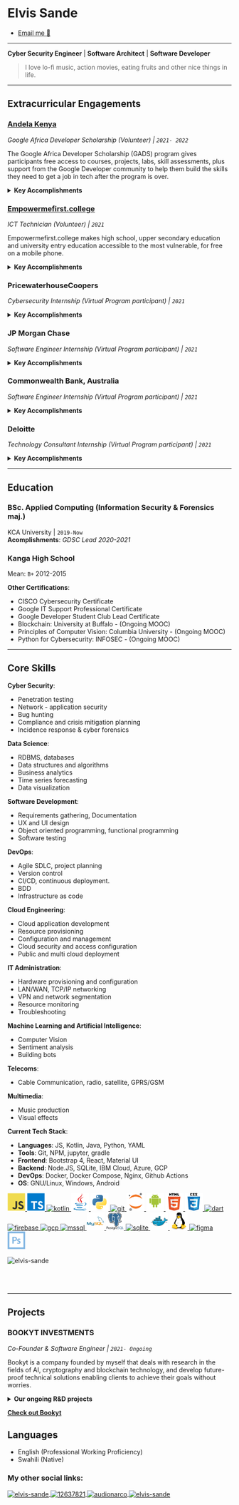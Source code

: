 <!-- RESUME in Markdown -->

# Elvis Sande

* [Email me 📩](mailto:elvischris00@hotmail.com)

---
**Cyber Security Engineer** | **Software Architect** | **Software Developer**
> I love lo-fi music, action movies, eating fruits and other nice things in life.
---

## Extracurricular Engagements

### [Andela Kenya](https://www.pluralsight.com/partners/google/africa/gads-2021)

*Google Africa Developer Scholarship (Volunteer) | `2021- 2022`*

The Google Africa Developer Scholarship (GADS) program gives participants free access to courses, projects, labs, skill assessments, plus support from the Google Developer community to help them build the skills they need to get a job in tech after the program is over.

<details>
<summary><b>Key Accomplishments</b></summary>

* I clarified programming concepts mentees did not fully understand when learning android development and
enabled them achieve their learning targets and get scholarships for Android developer certification
* I identified learning areas of improvement and gave feedback to the learning community, and shared additional
learning resources to learners

</details>

### [Empowermefirst.college](https://empowermefirst.college/)

*ICT Technician (Volunteer) | `2021`*

Empowermefirst.college makes high school, upper secondary education and university entry education accessible to the most vulnerable, for free on a mobile phone.

<details>
  <summary><b>Key Accomplishments</b></summary>

* I secured internal communication channels from attack by scammers and hackers
* I assisted in developing a training guide for non-ICT volunteers and staff on basic cyber security best practices
* I assisted in migrating the previous Learning Management System from a demo LMS to Moodle to ease the task of coursework creation and assignment grading for tutors
* I created a user manual for the new LMS

</details>

### PricewaterhouseCoopers

*Cybersecurity Internship (Virtual Program participant) | `2021`*

<details>
  <summary><b>Key Accomplishments</b></summary>

* I performed information risk impact assessment and information risk management analysis for a client’s
business and proposed cyber security solutions the client had not implemented that would make their network more resilient, and slow down/stop a cyberattack targeting their IOT devices

</details>

### JP Morgan Chase

*Software Engineer Internship (Virtual Program participant) | `2021`*

<details>
  <summary><b>Key Accomplishments</b></summary>

* I fixed a broken data-feed script and designed a web application that displayed data from the server application as a live graph
* I added a live chart to a trader’s dashboard which displayed data in a clear and visually appealing way
allowing traders to better identify under and overvalued stocks
* I learned how to create software patch files

</details>

### Commonwealth Bank, Australia

*Software Engineer Internship (Virtual Program participant) | `2021`*

<details>
  <summary><b>Key Accomplishments</b></summary>

* I used UX design principles to identify poor UX in a client’s e-commerce website and an internal app,
designed wireframes and implemented the solution, improving user experience for the software clients
* I used simple data analytics techniques on the client’s sales and client data to provide her with business
recommendations to improve sales thus increasing profit
* I analyzed an email phishing trojan document

</details>

### Deloitte

*Technology Consultant Internship (Virtual Program participant) | `2021`*

<details>
  <summary><b>Key Accomplishments</b></summary>

* I helped advise and guide a client in their market scan, evaluation and selection for a new financial accounting
management solution
* I did cloud feasibility and cloud readiness assessments for a large university that wanted to optimize and
improve their services
* I migrated the university's applications to the cloud and improved their outdated IT assets which were unreliable

</details>

---

## Education

### BSc. Applied Computing (Information Security & Forensics maj.)

KCA University | `2019-Now`\
**Acomplishments**: *GDSC Lead 2020-2021*

### Kanga High School

Mean: `B+` 2012-2015

**Other Certifications**:
* CISCO Cybersecurity Certificate
* Google IT Support Professional Certificate
* Google Developer Student Club Lead Certificate
* Blockchain: University at Buffalo - (Ongoing MOOC)
* Principles of Computer Vision: Columbia University - (Ongoing MOOC)
* Python for Cybersecurity: INFOSEC - (Ongoing MOOC)

---

## Core Skills

**Cyber Security**:

* Penetration testing
* Network - application security
* Bug hunting
* Compliance and crisis mitigation planning
* Incidence response & cyber forensics

**Data Science**:

* RDBMS, databases
* Data structures and algorithms
* Business analytics
* Time series forecasting
* Data visualization

**Software Development**:

* Requirements gathering, Documentation
* UX and UI design
* Object oriented programming, functional programming
* Software testing

**DevOps**:

* Agile SDLC, project planning
* Version control
* CI/CD, continuous deployment.
* BDD
* Infrastructure as code

**Cloud Engineering**:

* Cloud application development
* Resource provisioning
* Configuration and management
* Cloud security and access configuration
* Public and multi cloud deployment

**IT Administration**:

* Hardware provisioning and configuration
* LAN/WAN, TCP/IP networking
* VPN and network segmentation
* Resource monitoring
* Troubleshooting

**Machine Learning and Artificial Intelligence**:

* Computer Vision
* Sentiment analysis
* Building bots

**Telecoms**:

* Cable Communication, radio, satellite, GPRS/GSM

**Multimedia**:

* Music production
* Visual effects

**Current Tech Stack**:

* **Languages**: JS, Kotlin, Java, Python, YAML
* **Tools**: Git, NPM, jupyter, gradle
* **Frontend**: Bootstrap 4, React, Material UI
* **Backend**: Node.JS, SQLite, IBM Cloud, Azure, GCP
* **DevOps**: Docker, Docker Compose, Nginx, Github Actions
* **OS**: GNU/Linux, Windows, Android

<p align="left"> 
<a href="https://developer.mozilla.org/en-US/docs/Web/JavaScript" target="_blank"> 
<img src="https://raw.githubusercontent.com/devicons/devicon/master/icons/javascript/javascript-original.svg" alt="javascript" width="40" height="40"/> 
</a> 
<a href="https://www.typescriptlang.org/" target="_blank"> <img src="https://raw.githubusercontent.com/devicons/devicon/master/icons/typescript/typescript-original.svg" alt="typescript" width="40" height="40"/> 
</a> 
<a href="https://kotlinlang.org" target="_blank"> 
<img src="https://www.vectorlogo.zone/logos/kotlinlang/kotlinlang-icon.svg" alt="kotlin" width="40" height="40"/> </a> 
<a href="https://www.java.com/" target="_blank"> <img src="https://raw.githubusercontent.com/devicons/devicon/master/icons/java/java-original.svg" alt="java" width="40" height="40"/> 
</a>
<a href="https://www.python.org/" target="_blank"> <img src="https://raw.githubusercontent.com/devicons/devicon/master/icons/python/python-original.svg" alt="python" width="40" height="40"/>  
</a>
<a href="https://github.com/elvis-sande/" target="_blank"> 
<img src="https://www.vectorlogo.zone/logos/git-scm/git-scm-icon.svg" alt="git" width="40" height="40"/> 
</a> 
<a href="https://www.jupyter.org/" target="_blank"> <img src="https://raw.githubusercontent.com/devicons/devicon/master/icons/jupyter/jupyter-original.svg" alt="jupyter" width="40" height="40"/>  
</a>
<a href="https://developer.android.com" target="_blank"> <img src="https://raw.githubusercontent.com/devicons/devicon/master/icons/android/android-original-wordmark.svg" alt="android" width="40" height="40"/> 
</a> 
<a href="https://www.w3.org/html/" target="_blank"> 
<img src="https://raw.githubusercontent.com/devicons/devicon/master/icons/html5/html5-original-wordmark.svg" alt="html5" width="40" height="40"/> 
</a> 
<a href="https://www.w3schools.com/css/" target="_blank"> <img src="https://raw.githubusercontent.com/devicons/devicon/master/icons/css3/css3-original-wordmark.svg" alt="css3" width="40" height="40"/> 
</a> 
<a href="https://dart.dev" target="_blank"> 
<img src="https://www.vectorlogo.zone/logos/dartlang/dartlang-icon.svg" alt="dart" width="40" height="40"/> 
</a> 
<a href="https://firebase.google.com/" target="_blank"> <img src="https://www.vectorlogo.zone/logos/firebase/firebase-icon.svg" alt="firebase" width="40" height="40"/> </a> 
<a href="https://cloud.google.com" target="_blank"> 
<img src="https://www.vectorlogo.zone/logos/google_cloud/google_cloud-icon.svg" alt="gcp" width="40" height="40"/> </a> 
<a href="https://www.microsoft.com/en-us/sql-server" target="_blank"> 
<img src="https://www.svgrepo.com/show/303229/microsoft-sql-server-logo.svg" alt="mssql" width="40" height="40"/> 
</a> 
<a href="https://www.mysql.com/" target="_blank"> 
<img src="https://raw.githubusercontent.com/devicons/devicon/master/icons/mysql/mysql-original-wordmark.svg" alt="mysql" width="40" height="40"/> 
</a> 
<a href="https://www.postgresql.org" target="_blank"> 
<img src="https://raw.githubusercontent.com/devicons/devicon/master/icons/postgresql/postgresql-original-wordmark.svg" alt="postgresql" width="40" height="40"/> 
</a> 
<a href="https://www.sqlite.org/" target="_blank"> 
<img src="https://www.vectorlogo.zone/logos/sqlite/sqlite-icon.svg" alt="sqlite" width="40" height="40"/> 
</a> 
<a href="https://www.docker.com/" target="_blank"> <img src="https://raw.githubusercontent.com/devicons/devicon/master/icons/docker/docker-original.svg" alt="docker" width="40" height="40"/>  
</a>
<a href="https://www.linux.org/" target="_blank"> 
<img src="https://raw.githubusercontent.com/devicons/devicon/master/icons/linux/linux-original.svg" alt="linux" width="40" height="40"/> 
</a> 
<a href="https://www.figma.com/" target="_blank"> 
<img src="https://www.vectorlogo.zone/logos/figma/figma-icon.svg" alt="figma" width="40" height="40"/> 
</a> 
<a href="https://www.photoshop.com/en" target="_blank"> <img src="https://raw.githubusercontent.com/devicons/devicon/master/icons/photoshop/photoshop-line.svg" alt="photoshop" width="40" height="40"/> 
</a>
</p>

<p>
<img align="left" src="https://github-readme-stats.vercel.app/api/top-langs?username=elvis-sande&show_icons=true&locale=en&layout=compact" alt="elvis-sande" />
</p>
<br> <br> <br> <br>

---

## Projects

### BOOKYT INVESTMENTS

*Co-Founder & Software Engineer | `2021- Ongoing`*

Bookyt is a company founded by myself that deals with research in the fields of AI, cryptography and blockchain technology, and develop future-proof technical solutions enabling clients to achieve their goals without worries. 

<details>
  <summary><b>Our ongoing R&D projects</b></summary>

* We are conducting research in developing a new cheap, fast and efficient blockchain by converting SQL databases into encrypted ledgers
* We are developing a cryptocurrency exchange mobile application as a POC for the blockchain (kind of like an online bank) to enable anyone mint their own fungible or non-fungible tokens by depositing money into the exchange, transfer tokens from any location/account/user to any other location/user/account on earth, and destroy/withdraw tokens, all for free, or worst case very cheap
* We are developing a digital contracts mobile application on top of the blockchain as a POC to enable clients create digital, secure contracts of any kind, like title deeds, agreements, and so on
* We are working on a generalized state-of-the-art computer-vision and object detection AI model to deploy on devices that can be used for corporate or private use in a variety of use cases
* We have other projects on solar and wind energy, and using robots and IOT devices for 'smart farming'

</details>

**[Check out Bookyt](https://github.com/Bookyt)**

## Languages

* English (Professional Working Proficiency)
* Swahili (Native)

<h3 align="left">My other social links:</h3>
<p align="left">
<a href="https://codepen.io/elvis-sande" target="blank"><img align="center" src="https://raw.githubusercontent.com/rahuldkjain/github-profile-readme-generator/master/src/images/icons/Social/codepen.svg" alt="elvis-sande" height="30" width="40" />
</a>
<a href="https://stackoverflow.com/users/12637821" target="blank">
<img align="center" src="https://raw.githubusercontent.com/rahuldkjain/github-profile-readme-generator/master/src/images/icons/Social/stack-overflow.svg" alt="12637821" height="30" width="40" />
</a>
<a href="https://www.behance.net/audionarco" target="blank">
<img align="center" src="https://raw.githubusercontent.com/rahuldkjain/github-profile-readme-generator/master/src/images/icons/Social/behance.svg" alt="audionarco" height="30" width="40" />
</a>
<a href="https://www.leetcode.com/elvis-sande" target="blank"><img align="center" src="https://raw.githubusercontent.com/rahuldkjain/github-profile-readme-generator/master/src/images/icons/Social/leet-code.svg" alt="elvis-sande" height="30" width="40" /></a>

</p>
